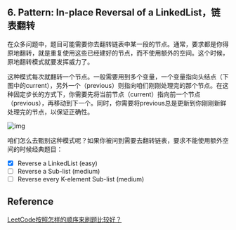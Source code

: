 ## 6. Pattern: In-place Reversal of a LinkedList，链表翻转

在众多问题中，题目可能需要你去翻转链表中某一段的节点。通常，要求都是你得原地翻转，就是重复使用这些已经建好的节点，而不使用额外的空间。这个时候，原地翻转模式就要发挥威力了。

这种模式每次就翻转一个节点。一般需要用到多个变量，一个变量指向头结点（下图中的current），另外一个（previous）则指向咱们刚刚处理完的那个节点。在这种固定步长的方式下，你需要先将当前节点（current）指向前一个节点（previous），再移动到下一个。同时，你需要将previous总是更新到你刚刚新鲜处理完的节点，以保证正确性。

![img](https://pic2.zhimg.com/50/v2-79af44147f0e31ef768b8867a43acac5_hd.jpg?source=1940ef5c)

咱们怎么去甄别这种模式呢？如果你被问到需要去翻转链表，要求不能使用额外空间的时候经典题目：

- [x] Reverse a LinkedList (easy)
- [ ] Reverse a Sub-list (medium)
- [ ] Reverse every K-element Sub-list (medium)

## Reference

[LeetCode按照怎样的顺序来刷题比较好？](https://www.zhihu.com/question/36738189)